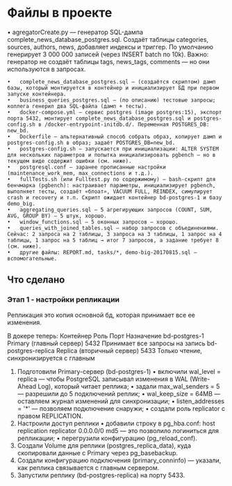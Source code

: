 # Файлы в проекте

   • agregatorCreate.py — генератор SQL-дампа complete_news_database_postgres.sql. Создаёт таблицы categories, sources, authors, news, добавляет индексы и триггер. По умолчанию генерирует 3 000 000 записей (через INSERT batch по 10k).
   Важно: генератор не создаёт таблицы tags, news_tags, comments — но они используются в запросах.

	•	complete_news_database_postgres.sql — (создаётся скриптом) дамп базы, который монтируется в контейнер и инициализирует БД при первом запуске контейнера.
	•	business_queries_postgres.sql — (по описанию) тестовые запросы; коллега генерил два SQL-файла (дамп + тесты).
	•	docker-compose.yml — сервис postgres (image postgres:15), экспорт порта 5432, монтирует complete_news_database_postgres.sql и postgres-config.sh в /docker-entrypoint-initdb.d/. Переменная POSTGRES_DB: new_bd.
	•	Dockerfile — альтернативный способ собрать образ, копирует дамп и postgres-config.sh в образ; задаёт POSTGRES_DB=new_bd.
	•	postgres-config.sh — запускается при инициализации: ALTER SYSTEM для нескольких параметров и попытка инициализировать pgbench — но в текущем виде содержит ошибки (см. ниже).
	•	postgresql.conf — заранее прописанные настройки (maintenance_work_mem, max_connections и т.д.).
	•	fullTests.sh (или Fulltest.py по содержимому) — bash-скрипт для бенчмарка (pgbench): настраивает параметры, инициализирует pgbench, выполняет тесты, создаёт «блоат», VACUUM FULL, REINDEX, симулирует crash и recovery и т.п. Скрипт ожидает контейнер bd-postgres-1 и базу demo_big.
	•	aggregating_queries.sql — 5 агрегирующих запросов (COUNT, SUM, AVG, GROUP BY) — 5 штук, хорошо.
	•	window_functions.sql — 5 оконных запросов — хорошо.
	•	queries_with_joined_tables.sql — набор запросов с объединениями. Сейчас: 2 запроса на 2 таблицы, 3 запроса на 3 таблицы, 1 запрос на 4 таблицы, 1 запрос на 5 таблиц → итог 7 запросов, а задание требует 8 (см. ниже).
	•	другие файлы: REPORT.md, tasks/*, demo-big-20170815.sql — вспомогательные.



## Что сделано
### Этап 1 - настройки репликации

Репликация это копия основной бд, которая принимает все ее изменения.

В докере теперь:
Контейнер                  Роль                        Порт     Назначение
bd-postgres-1              Primary (главный сервер)    5432    Принимает все запросы на запись
bd-postgres-replica        Replica (вторичный сервер)  5433    Только чтение, синхронизируется с главным


1.	Подготовили Primary-сервер (bd-postgres-1)
	•	включили wal_level = replica — чтобы PostgreSQL записывал изменения в WAL (Write-Ahead Log), который читает реплика;
	•	задали max_wal_senders = 5 — разрешили до 5 подключений реплик;
	•	wal_keep_size = 64MB — оставляем журнал изменений для синхронизации;
	•	listen_addresses = '*' — позволяем подключение снаружи;
	•	создали роль replicator с правом REPLICATION.
2.	Настроили доступ реплики
	•	добавили строку в pg_hba.conf:
   host replication replicator 0.0.0.0/0 md5 — это позволило логиниться для репликации;
	•	перегрузили конфигурацию (pg_reload_conf).
3.	Создали Volume для реплики (postgres_replica_data), куда скопировали данные с Primary через pg_basebackup.
4.	Создали конфигурацию подключения (primary_conninfo) — указали, как реплика связывается с главным сервером.
5.	Запустили реплику (bd-postgres-replica) на порту 5433.